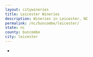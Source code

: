 ```yaml
---
layout: citywineries
title: Leicester Wineries
description: Wineries in Leicester, NC
permalink: /nc/buncombe/leicester/
state: nc
county: buncombe
city: leicester
---
```

-
